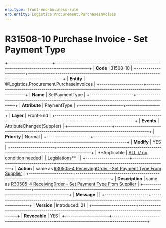 ```yaml
---
erp.type: front-end-business-rule
erp.entity: Logistics.Procurement.PurchaseInvoices
---
```


# R31508-10 Purchase Invoice - Set Payment Type
+----------------------+-----------------------------------------------------------------------------------------------+
| **Code**             | 31508-10                                                                                      |
+----------------------+-----------------------------------------------------------------------------------------------+
| **Entity**           | @Logistics.Procurement.PurchaseInvoices                                                                               |
+----------------------+-----------------------------------------------------------------------------------------------+
| **Name**             | SetPaymentType                                                                                |
+----------------------+-----------------------------------------------------------------------------------------------+
| **Attribute**        | PaymentType                                                                                   |
+----------------------+-----------------------------------------------------------------------------------------------+
| **Layer**            | Front-End                                                                                     |
+----------------------+-----------------------------------------------------------------------------------------------+
| **Events**           | AttributeChanged(Supplier)                                                                    |
+----------------------+-----------------------------------------------------------------------------------------------+
| **Priority**         | Normal                                                                                        |
+----------------------+-----------------------------------------------------------------------------------------------+
| **Modify**           | YES                                                                                           |
+----------------------+-----------------------------------------------------------------------------------------------+
| **Applicable         | [ALL // no condition needed                                                                   |
| Legislations**       | ](https://confluence.erp.net/display/techdoc/Country+Specific+Functionality)                  |
+----------------------+-----------------------------------------------------------------------------------------------+
| **Action**           | same as [R30505-4 ReceivingOrder - Set Payment Type From Supplier](R30505-4.md)               |
+----------------------+-----------------------------------------------------------------------------------------------+
| **Description**      | same as [R30505-4 ReceivingOrder - Set Payment Type From Supplier](R30505-4.md)               |
+----------------------+-----------------------------------------------------------------------------------------------+
| **Message**          |                                                                                               |
+----------------------+-----------------------------------------------------------------------------------------------+
| **Version**          | Introduced: 21                                                                                |
+----------------------+-----------------------------------------------------------------------------------------------+
| **Revocable**        | YES                                                                                           |
+----------------------+-----------------------------------------------------------------------------------------------+

  

  

  
